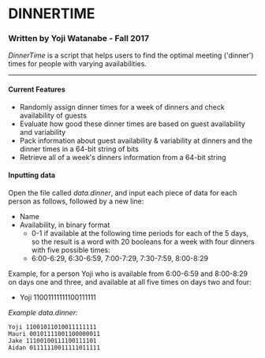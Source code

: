 # DINNERTIME
### Written by Yoji Watanabe - Fall 2017
_DinnerTime_ is a script that helps users to find the optimal meeting ('dinner') times for people with varying availabilities.
***

#### Current Features
* Randomly assign dinner times for a week of dinners and check availability of guests
* Evaluate how good these dinner times are based on guest availability and variability
* Pack information about guest availability & variability at dinners and the dinner times in a 64-bit string of bits
* Retrieve all of a week's dinners information from a 64-bit string

#### Inputting data

Open the file called _data.dinner_, and input each piece of data for each person as follows, followed by a new line:
* Name
* Availability, in binary format
	* 0-1 if available at the following time periods for each of the 5 days, so the result is a word with 20 booleans for a week with four dinners with five possible times:
	* 6:00-6:29, 6:30-6:59, 7:00-7:29, 7:30-7:59, 8:00-8:29

Example, for a person Yoji who is available from 6:00-6:59 and 8:00-8:29 on days one and three, and available at all five times on days two and four:
* Yoji 11001111111100111111

*Example _data.dinner_:*
```
Yoji 11001011010011111111
Mauri 00101111001100000011
Jake 11100100111100111101
Aidan 01111110011111011111
```
